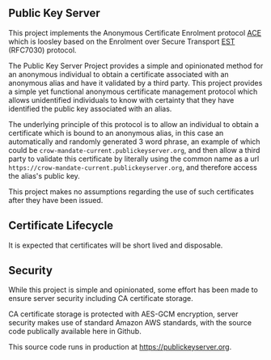 ## Public Key Server

This project implements the Anonymous Certificate Enrolment protocol [ACE](https://github.com/rob-linton/publickeyserver/blob/main/ACE/ace.md) which is loosley based on the Enrolment over Secure Transport [EST](https://tools.ietf.org/html/rfc7030) (RFC7030) protocol.

The Public Key Server Project provides a simple and opinionated method for an anonymous individual to obtain a certificate associated with an anonymous alias and have it validated by a third party.  This project provides a simple yet functional anonymous certificate management protocol which allows unidentified individuals to know with certainty that they have identified the public key associated with an alias. 

The underlying principle of this protocol is to allow an individual to obtain a certificate which is bound to an anonymous alias, in this case an automatically and randomly generated 3 word phrase, an example of which could be `crow-mandate-current.publickeyserver.org`, and then allow a third party to validate this certificate by literally using the common name as a url `https://crow-mandate-current.publickeyserver.org`, and therefore access the alias's public key.

This project makes no assumptions regarding the use of such certificates after they have been issued.

Certificate Lifecycle
---------------------

It is expected that certificates will be short lived and disposable.  

Security
--------

While this project is simple and opinionated, some effort has been made to ensure server security including CA certificate storage.

CA certificate storage is protected with AES-GCM encryption, server security makes use of standard Amazon AWS standards, with the source code publically available here in Github.

This source code runs in production at https://publickeyserver.org.
